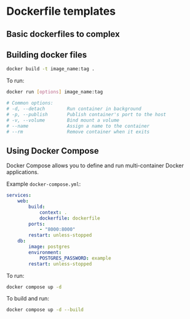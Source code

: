 # Dockerfile templates

## Basic dockerfiles to complex

## Building docker files

```bash
docker build -t image_name:tag .
```

To run:
```bash
docker run [options] image_name:tag

# Common options:
# -d, --detach        Run container in background
# -p, --publish       Publish container's port to the host
# -v, --volume        Bind mount a volume
# --name              Assign a name to the container
# --rm                Remove container when it exits
```

## Using Docker Compose

Docker Compose allows you to define and run multi-container Docker applications.

Example `docker-compose.yml`:

```yaml
services:
    web:
        build:
            context: .
            dockerfile: dockerfile
        ports:
            - "8000:8000"
        restart: unless-stopped
    db:
        image: postgres
        environment:
            POSTGRES_PASSWORD: example
        restart: unless-stopped
```

To run:
```bash
docker compose up -d
```

To build and run:
```bash
docker compose up -d --build
```
